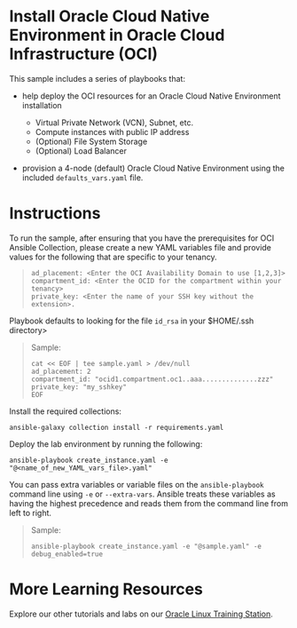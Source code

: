 # Install Oracle Cloud Native Environment in Oracle Cloud Infrastructure (OCI)

This sample includes a series of playbooks that:

 - help deploy the OCI resources for an Oracle Cloud Native Environment installation

   - Virtual Private Network (VCN), Subnet, etc.
   - Compute instances with public IP address
   - (Optional) File System Storage
   - (Optional) Load Balancer

 - provision a 4-node (default) Oracle Cloud Native Environment using the included `defaults_vars.yaml` file.
 
# Instructions

To run the sample, after ensuring that you have the prerequisites for OCI Ansible Collection, please create a new YAML variables file and provide values for the following that are specific to your tenancy.
 
 > ```text
 > ad_placement: <Enter the OCI Availability Domain to use [1,2,3]>
 > compartment_id: <Enter the OCID for the compartment within your tenancy>
 > private_key: <Enter the name of your SSH key without the extension>.
 > ```

 Playbook defaults to looking for the file `id_rsa` in your $HOME/.ssh directory> 

 > Sample:
 > 
 > ```shell
 > cat << EOF | tee sample.yaml > /dev/null 
 > ad_placement: 2 
 > compartment_id: "ocid1.compartment.oc1..aaa..............zzz" 
 > private_key: "my_sshkey" 
 > EOF
 > ``` 

Install the required collections:

 ```shell
 ansible-galaxy collection install -r requirements.yaml
 ```

Deploy the lab environment by running the following:

 ```shell
 ansible-playbook create_instance.yaml -e "@<name_of_new_YAML_vars_file>.yaml"
 ```

You can pass extra variables or variable files on the `ansible-playbook` command line using `-e` or `--extra-vars`. Ansible treats these variables as having the highest precedence and reads them from the command line from left to right.

 > Sample:
 > 
 > ```shell
 > ansible-playbook create_instance.yaml -e "@sample.yaml" -e debug_enabled=true
 > ```

# More Learning Resources

Explore our other tutorials and labs on our [Oracle Linux Training Station](www.oracle.com/goto/oltrain).